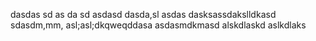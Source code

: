 
dasdas sd as da sd asdasd
dasda,sl
asdas dasksassdakslldkasd
sdasdm,mm, asl;asl;dkqweqddasa
asdasmdkmasd alskdlaskd aslkdlaks
